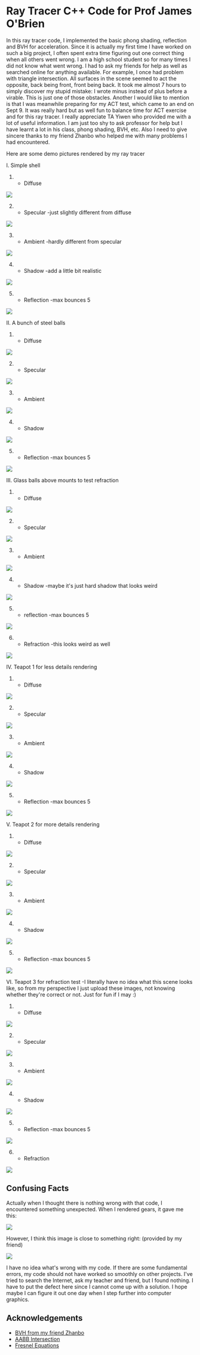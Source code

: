 
# Ray Tracer C++ Code for Prof James O'Brien
In this ray tracer code, I implemented the basic phong shading, reflection and BVH for acceleration.
Since it is actually my first time I have worked on such a big project, I often spent extra time figuring out one correct thing when all others went wrong. I am a high school student
so for many times I did not know what went wrong. I had to ask my friends for help as well as searched online for anything available. For example, I once had problem with triangle intersection.
All surfaces in the scene seemed to act the opposite, back being front, front being back. It took me almost 7 hours to simply discover my stupid mistake: I wrote minus instead of plus before
a virable. This is just one of those obstacles. Another I would like to mention is that I was meanwhile preparing for my ACT test, which came to an end on Sept 9. It was really hard but as well
fun to balance time for ACT exercise and for this ray tracer. I really appreciate TA Yiwen who provided me with a lot of useful information. I am just too shy to ask professor for help but
I have learnt a lot in his class, phong shading, BVH, etc. Also I need to give sincere thanks to my friend Zhanbo who helped me with many problems I had encountered.

Here are some demo pictures rendered by my ray tracer

I. Simple shell 

1) + Diffuse

![](shells_Dif.png)

2) + Specular -just slightly different from diffuse

![](shells_Spec.png)

3) + Ambient -hardly different from specular

![](shells_Amb.png)

4) + Shadow -add a little bit realistic

![](shells_Shadow.png)

5) + Reflection -max bounces 5

![](shells_BVH.png)

II. A bunch of steel balls

1) + Diffuse

![](balls_Dif.png)

2) + Specular

![](balls_Spec.png)

3) + Ambient

![](balls_Amb.png)

4) + Shadow

![](balls_Shadow.png)

5) + Reflection -max bounces 5

![](balls_BVH.png)

III. Glass balls above mounts to test refraction

1) + Diffuse

![](mount_Dif.png)

2) + Specular

![](mount_Spec.png)

3) + Ambient

![](mount_Amb.png)

4) + Shadow -maybe it's just hard shadow that looks weird

![](mount_Shadow.png)

5) + reflection -max bounces 5

![](mount_Refl.png)

6) + Refraction -this looks weird as well

![](mount_BVH.png)

IV. Teapot 1 for less details rendering

1) + Diffuse

![](teapot_Dif.png)

2) + Specular

![](teapot_Spec.png)

3) + Ambient

![](teapot_Amb.png)

4) + Shadow

![](teapot_Shadow.png)

5) + Reflection -max bounces 5

![](teapot_BVH.png)

V. Teapot 2 for more details rendering

1) + Diffuse

![](teapot_1_Dif.png)

2) + Specular

![](teapot_1_Spec.png)

3) + Ambient

![](teapot_1_Amb.png)

4) + Shadow

![](teapot_1_Shadow.png)

5) + Reflection -max bounces 5

![](teapot_1_BVH.png)

VI. Teapot 3 for refraction test -I literally have no idea what this scene looks like, so from my perspective I just upload these images, not knowing whether they're correct or not. Just for fun if I may :)

1) + Diffuse

![](refract_Dif.png)

2) + Specular

![](refract_Spec.png)

3) + Ambient

![](refract_Amb.png)

4) + Shadow

![](refract_Shadow.png)

5) + Reflection -max bounces 5

![](refract_Refl.png)

6) + Refraction

![](refract_BVH.png)

## Confusing Facts

Actually when I thought there is nothing wrong with that code, I encountered something unexpected. When I rendered gears, it gave me this:

![](gears_BVH.png)

However, I think this image is close to something right: (provided by my friend)

![](gears.png)

I have no idea what's wrong with my code. If there are some fundamental errors, my code should not have worked so smoothly on other projects. I've tried to search the Internet, ask my teacher and friend, but I found nothing. I have to put the defect here since I cannot come up with a solution. I hope maybe I can figure it out one day when I step further into computer graphics.

## Acknowledgements

 - [BVH from my friend Zhanbo](https://github.com/skszb/TracerHW)
 - [AABB Intersection](https://www.scratchapixel.com/lessons/3d-basic-rendering/minimal-ray-tracer-rendering-simple-shapes/ray-box-intersection)
 - [Fresnel Equations](https://www.scratchapixel.com/lessons/3d-basic-rendering/introduction-to-shading/reflection-refraction-fresnel)
